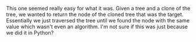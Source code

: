This one seemed really easy for what it was. Given a tree and a clone of the tree, we wanted to return the
node of the cloned tree that was the target. Essentially we just traversed the tree until we found the 
node with the same value which wasn't even an algorithm. I'm not sure if this was just because we did it in
Python?